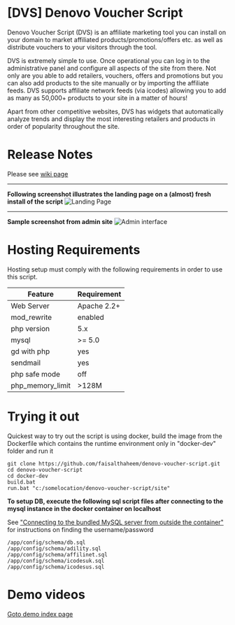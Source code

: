# [DVS] Denovo Voucher Script
Denovo Voucher Script (DVS) is an affiliate marketing tool you can install on your domain to market affiliated products/promotions/offers etc. as well as distribute vouchers to your visitors through the tool.

DVS is extremely simple to use. Once operational you can log in to the administrative panel and configure all aspects of the site from there. Not only are you able to add retailers, vouchers, offers and promotions but you can also add products to the site manually or by importing the affiliate feeds. DVS supports affiliate network feeds (via icodes) allowing you to add as many as 50,000+ products to your site in a matter of hours!

Apart from other competitive websites, DVS has widgets that automatically analyze trends and display the most interesting retailers and products in order of popularity throughout the site.


# Release Notes
Please see [wiki page](https://github.com/faisalthaheem/denovo-voucher-script/wiki/Release-Notes)

----------
**Following screenshot illustrates the landing page on a (almost) fresh install of the script**
![Landing Page](https://rawgit.com/faisalthaheem/denovo-voucher-script/master/docs/home-page.png)


----------
**Sample screenshot from admin site**
![Admin interface](https://rawgit.com/faisalthaheem/denovo-voucher-script/master/docs/bo.codes.png)

# Hosting Requirements

Hosting setup must comply with the following requirements in order to use this script.

Feature|Requirement
-------|-----------
Web Server|Apache 2.2+
mod_rewrite|enabled
php version | 5.x
mysql | &gt;= 5.0
gd with php|yes
sendmail|yes
php safe mode|off
php_memory_limit| &gt;128M

# Trying it out
Quickest way to try out the script is using docker, build the image from the Dockerfile which contains the runtime environment only in "docker-dev" folder and run it

    git clone https://github.com/faisalthaheem/denovo-voucher-script.git
    cd denovo-voucher-script
    cd docker-dev
    build.bat
    run.bat "c:/somelocation/denovo-voucher-script/site"

**To setup DB, execute the following sql script files after connecting to the mysql instance in the docker container on localhost**

See ["Connecting to the bundled MySQL server from outside the container"](https://hub.docker.com/r/peterwilli/lamp-with-php5/) for instructions on finding the username/password

```
/app/config/schema/db.sql
/app/config/schema/adility.sql
/app/config/schema/affilinet.sql
/app/config/schema/icodesuk.sql
/app/config/schema/icodesus.sql
```

# Demo videos
[Goto demo index page](https://github.com/faisalthaheem/denovo-voucher-script/wiki/Demo-Video-Index)
